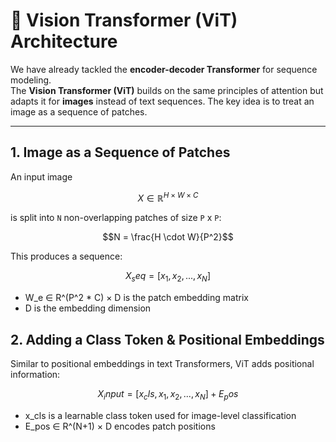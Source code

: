 # 🔹 Vision Transformer (ViT) Architecture

We have already tackled the **encoder-decoder Transformer** for sequence modeling.  
The **Vision Transformer (ViT)** builds on the same principles of attention but adapts it for **images** instead of text sequences. The key idea is to treat an image as a sequence of patches.

---

## 1. Image as a Sequence of Patches

An input image 
```math 
X \in \mathbb{R}^{H \times W \times C}
```
is split into ```N``` non-overlapping patches of size ```P``` x ```P```:

```math
N = \frac{H \cdot W}{P^2}
```
This produces a sequence:
```math
X_seq = [x_1, x_2, ..., x_N]
```

- W_e ∈ R^(P^2 * C) × D is the patch embedding matrix  
- D is the embedding dimension

## 2. Adding a Class Token & Positional Embeddings

Similar to positional embeddings in text Transformers, ViT adds positional information:
```math
X_input = [x_cls, x_1, x_2, ..., x_N] + E_pos
```

- x_cls is a learnable class token used for image-level classification  
- E_pos ∈ R^(N+1) × D encodes patch positions



